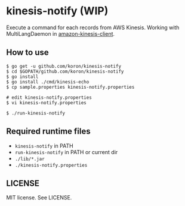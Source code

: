 # kinesis-notify (WIP)

Execute a command for each records from AWS Kinesis.
Working with MultiLangDaemon in [amazon-kinesis-client](https://github.com/awslabs/amazon-kinesis-client).

## How to use

    $ go get -u github.com/koron/kinesis-notify
    $ cd $GOPATH/github.com/koron/kinesis-notify
    $ go install
    $ go install ./cmd/kinesis-echo
    $ cp sample.properties kinesis-notify.properties

    # edit kinesis-notify.properties
    $ vi kinesis-notify.properties

    $ ./run-kinesis-notify

## Required runtime files

*   `kinesis-notify` in PATH
*   `run-kinesis-notify` in PATH or current dir
*   `./lib/*.jar`
*   `./kinesis-notify.properties`

## LICENSE

MIT license.  See LICENSE.
